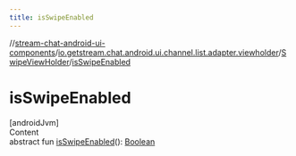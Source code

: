 ```yaml
---
title: isSwipeEnabled
---
```

//[stream-chat-android-ui-components](../../../index.md)/[io.getstream.chat.android.ui.channel.list.adapter.viewholder](../index.md)/[SwipeViewHolder](index.md)/[isSwipeEnabled](isSwipeEnabled.md)



# isSwipeEnabled  
[androidJvm]  
Content  
abstract fun [isSwipeEnabled](isSwipeEnabled.md)(): [Boolean](https://kotlinlang.org/api/latest/jvm/stdlib/kotlin/-boolean/index.html)  



